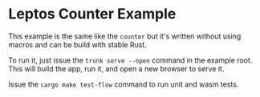 # Leptos Counter Example

This example is the same like the `counter` but it's written without using macros and can be build with stable Rust.

To run it, just issue the `trunk serve --open` command in the example root. This will build the app, run it, and open a new browser to serve it.

Issue the `cargo make test-flow` command to run unit and wasm tests.

